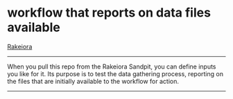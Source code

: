 # workflow that reports on data files available

[Rakeiora](http://rakeiora.ac.nz)

---

When you pull this repo from the Rakeiora Sandpit, you can
define inputs you like for it. Its purpose is to test
the data gathering process, reporting on the files that
are initially available to the workflow for action.

---

